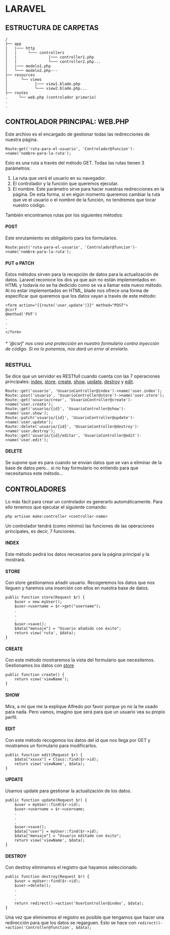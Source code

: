 # LARAVEL

## ESTRUCTURA DE CARPETAS

```
/
├── app
|   |─── http
│   |     └─── controllers
│   |              |─── controller1.php
│   |              └─── controller2.php...
│   |─── modelo1.php
│   └─── modelo2.php---
├── resources
│      └── views
│            |─── view1.blade.php
│            └─── view2.blade.php...
├── routes 
.     └── web.php (controlador primario)
.
.
```

## CONTROLADOR PRINCIPAL: WEB.PHP

Este archivo es el encargado de gestionar todas las redirecciones de nuestra página.

    Route:get('ruta-para-el-usuario', 'Controlador@funcion')->name('nombre-para-la-ruta');    

Esto es una ruta a través del método GET. Todas las rutas tienen 3 parámetros:
1. La ruta que verá el usuario en su navegador.
2. El controlador y la función que queremos ejecutar.
3. El nombre. Este parámetro sirve para hacer nuestras redirecciones en la página. De esta forma, sí en elgún momento queremos cambiar la ruta que ve el usuario o el nombre de la función, no tendremos que tocar nuestro código.

También encontramos rutas por los siguientes métodos:

#### POST

Este enrutamiento es obligatorio para los formularios.

    Route:post('ruta-para-el-usuario', 'Controlador@funcion')->name('nombre-para-la-ruta');    

#### PUT o PATCH

Estos métodos sirven para la recepción de datos para la actualización de datos. Laravel reconoce los dos ya que aún no están implementados en HTML y todavía no se ha dedicido como se va a llamar este nuevo método.
Al no estar implementados en HTML, blade nos ofrece una forma de especificar que queremos que los datos vayan a través de este método:

```
<form action="{{route('user.update')}}" method="POST">
@csrf
@method('PUT')
.
.
.
</form>
```

###### \* '@csrf' nos crea una protección en nuestro formulario contra inyección de código. Si no lo ponemos, nos dará un error al enviarlo.

### RESTFULL

Se dice que un servidor es RESTfull cuando cuenta con las 7 operaciones principales: [index](#index), [store](#store), [create](#create), [show](#show), [update](#update), [destroy](#destroy) y [edit](#edit).

```
Route::get('usuario', 'UsuarioController@index')->name('user.index');
Route::post('usuario', 'UsuarioController@store')->name('user.store');
Route::get('usuario/crear', 'UsuarioController@create')->name('user.create');
Route::get('usuario/{id}', 'UsuarioController@show')->name('user.show');
Route::patch('usuario/{id}', 'UsuarioController@update')->name('user.update');
Route::delete('usuario/{id}', 'UsuarioController@destroy')->name('user.destroy');
Route::get('usuario/{id}/editar', 'UsuarioController@edit')->name('user.edit');
```

#### DELETE

Se supone que es para cuando se envian datos que se van a eliminar de la base de datos pero... si no hay formulario no entiendo para que necesitamos este método...

## CONTROLADORES

Lo más fácil para crear un controlador es generarlo automáticamente. Para ello tenemos que ejecutar el siguiente comando:

    php artisan make:controller <controller-name>

Un controlador tendrá (como mínimo) las funciones de las operaciones principales, es decir, 7 funciones.

#### INDEX

Este método pedirá los datos necesarios para la página principal y la mostrará.

#### STORE

Con store gestionamos añadir usuario. Recogeremos los datos que nos lleguen y haremos una inserción con ellos en nuestra base de datos.

```
public function store(Request $r) {
    $user = new myUser();
    $user->username = $r->get("username");
    .
    .
    .
    $user->save();
    $data["mensaje"] = "Usuario añadido con éxito";
    return view('ruta', $data);
}
```

#### CREATE

Con este método mostraremos la vista del formulario que necesitemos. Gestionamos los datos con [store](#store)

```
public function create() {
    return view('viewName');
}
```

#### SHOW

Mira, a mi que me la explique Alfredo por favor porque yo no la he usado para nada. Pero vamos, imagino que será para que un usuario vea su propio perfil.

#### EDIT

Con este método recogemos los datos del id que nos llega por GET y mostramos un formulario para modificarlos.

```
public function edit(Request $r) {
    $data["xxxxx"] = Class::find($r->id);
    return view('viewName', $data);
}
```

#### UPDATE

Usamos update para gestionar la actualización de los datos.

```
public function update(Request $r) {
    $user = myUser::find($r->id);
    $user->username = $r->username;
    .
    .
    .
    $user->save();
    $data["user"] = myUser::find($r->id);
    $data["mensaje"] = "Usuario editado con éxito";
    return view('viewName', $data);
}
```

#### DESTROY

Con destroy eliminamos el registro que hayamos seleccionado.

```
public function destroy(Request $r) {
    $user = myUser::find($r->id);
    $user->delete();
    .
    .
    .
    return redirect()->action('UserController@index', $data);
}
```

Una vez que eliminemos el registro es posible que tengamos que hacer una redirección para que los datos se regarguen. Esto se hace con `redirect()->action('Controller@function', $data);`